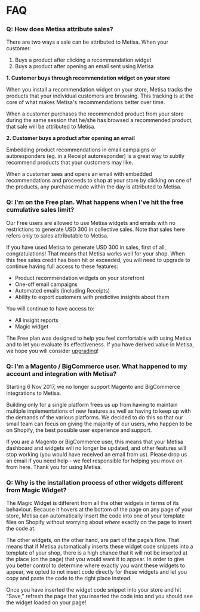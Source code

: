 # FAQ

### Q: How does Metisa attribute sales?

There are two ways a sale can be attributed to Metisa. When your customer:
1. Buys a product after clicking a recommendation widget
2. Buys a product after opening an email sent using Metisa

**1. Customer buys through recommendation widget on your store**

When you install a recommendation widget on your store, Metisa tracks the products that your individual customers are browsing. This tracking is at the core of what makes Metisa's recommendations better over time.

When a customer purchases the recommended product from your store during the same session that he/she has browsed a recommended product, that sale will be attributed to Metisa.

**2. Customer buys a product after opening an email**

Embedding product recommendations in email campaigns or autoresponders (eg. in a Receipt autoresponder) is a great way to subtly recommend products that your customers may like.

When a customer sees and opens an email with embedded recommendations and proceeds to shop at your store by clicking on one of the products, any purchase made within the day is attributed to Metisa.

### Q: I'm on the Free plan. What happens when I've hit the free cumulative sales limit?

Our Free users are allowed to use Metisa widgets and emails with no restrictions to generate USD 300 in collective sales. Note that sales here refers only to sales attributable to Metisa.

If you have used Metisa to generate USD 300 in sales, first of all, congratulations! That means that Metisa works well for your shop. When this free sales credit has been hit or exceeded, you will need to upgrade to continue having full access to these features:
- Product recommendation widgets on your storefront
- One-off email campaigns
- Automated emails (including Receipts)
- Ability to export customers with predictive insights about them

You will continue to have access to:
- All insight reports
- Magic widget

The Free plan was designed to help you feel comfortable with using Metisa and to let you evaluate its effectiveness. If you have derived value in Metisa, we hope you will consider [upgrading][1]!

### Q: I'm a Magento / BigCommerce user. What happened to my account and integration with Metisa?

Starting 6 Nov 2017, we no longer support Magento and BigCommerce integrations to Metisa.

Building only for a single platform frees us up from having to maintain multiple implementations of new features as well as having to keep up with the demands of the various platforms. We decided to do this so that our small team can focus on giving the majority of our users, who happen to be on Shopify, the best possible user experience and support.

If you are a Magento or BigCommerce user, this means that your Metisa dashboard and widgets will no longer be updated, and other features will stop working (you would have received an email from us). Please drop us an email if you need help - we feel responsible for helping you move on from here. Thank you for using Metisa.

[1]: https://askmetisa.com/pricing

### Q: Why is the installation process of other widgets different from Magic Widget?

The Magic Widget is different from all the other widgets in terms of its behaviour. Because it hovers at the bottom of the page on any page of your store, Metisa can automatically insert the code into one of your template files on Shopify without worrying about _where_ exactly on the page to insert the code at.

The other widgets, on the other hand, are part of the page’s flow. That means that if Metisa automatically inserts these widget code snippets into a template of your shop, there is a high chance that it will not be inserted at the place (on the page) that you would want it to appear. In order to give you better control to determine where exactly you want these widgets to appear, we opted to not insert code directly for these widgets and let you copy and paste the code to the right place instead.

Once you have inserted the widget code snippet into your store and hit “Save,” refresh the page that you inserted the code into and you should see the widget loaded on your page!
